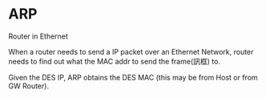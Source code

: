 # ARP
Router in Ethernet

When a router needs to send a IP packet over an Ethernet Network, router needs to find out what the MAC addr to send the frame(訊框) to.

Given the DES IP, ARP obtains the DES MAC (this may be from Host or from GW Router).
